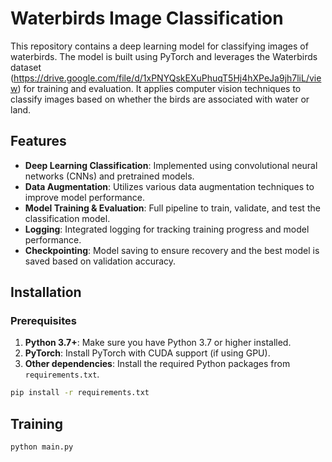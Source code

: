 # Waterbirds Image Classification

This repository contains a deep learning model for classifying images of waterbirds. The model is built using PyTorch and leverages the Waterbirds dataset (https://drive.google.com/file/d/1xPNYQskEXuPhuqT5Hj4hXPeJa9jh7liL/view) for training and evaluation. It applies computer vision techniques to classify images based on whether the birds are associated with water or land.

## Features
- **Deep Learning Classification**: Implemented using convolutional neural networks (CNNs) and pretrained models.
- **Data Augmentation**: Utilizes various data augmentation techniques to improve model performance.
- **Model Training & Evaluation**: Full pipeline to train, validate, and test the classification model.
- **Logging**: Integrated logging for tracking training progress and model performance.
- **Checkpointing**: Model saving to ensure recovery and the best model is saved based on validation accuracy.

## Installation

### Prerequisites

1. **Python 3.7+**: Make sure you have Python 3.7 or higher installed.
2. **PyTorch**: Install PyTorch with CUDA support (if using GPU).
3. **Other dependencies**: Install the required Python packages from `requirements.txt`.

```bash
pip install -r requirements.txt
```

## Training

```bash
python main.py
```